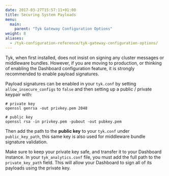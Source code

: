 ```yaml
---
date: 2017-03-27T15:57:11+01:00
title: Securing System Payloads
menu:
  main:
    parent: "Tyk Gateway Configuration Options"
weight: 8 
aliases:
  - /tyk-configuration-reference/tyk-gateway-configuration-options/
---
```


Tyk, when first installed, does not insist on signing any cluster messages or middleware bundles. However, if you are moving to production, or thinking of enabling the Dashboard configuration feature, it is strongly recommended to enable payload signatures.

Payload signatures can be enabled in your `tyk.conf` by setting `allow_insecure_configs` to `false` and then setting up a public / private keypair with:

```{.copyWrapper}
# private key
openssl genrsa -out privkey.pem 2048

# public key
openssl rsa -in privkey.pem -pubout -out pubkey.pem
```

Then add the path to the **public key** to your `tyk.conf` under `public_key_path`, this same key is also used for middleware bundle signature validation.

Make sure to keep your private key safe, and transfer it to your Dashboard instance. In your `tyk_analytics.conf` file, you must add the full path to the `private_key_path` field. This will allow your Dashboard to sign all of its payloads using the private key.